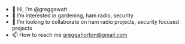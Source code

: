 - 👋 Hi, I’m @greggawatt
- 👀 I’m interested in gardening, ham radio, security
- 💞️ I’m looking to collaborate on ham radio projects, security focused projects
- 📫 How to reach me greggahorton@gmail.com

<!---
greggawatt/greggawatt is a ✨ special ✨ repository because its `README.md` (this file) appears on your GitHub profile.
You can click the Preview link to take a look at your changes.
--->
